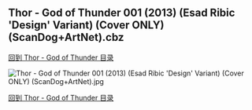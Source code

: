 ## Thor - God of Thunder 001 (2013) (Esad Ribic 'Design' Variant) (Cover ONLY) (ScanDog+ArtNet).cbz


[回到 Thor - God of Thunder 目录](https://github.com/alicewish/markdown/blob/master/series/Thor-God-of-Thunder.md)


![Thor - God of Thunder 001 (2013) (Esad Ribic 'Design' Variant) (Cover ONLY) (ScanDog+ArtNet).jpg](https://wx1.sinaimg.cn/large/6a9fdecaly1fr0y3mqbq2j21401pm7wh.jpg)

[回到 Thor - God of Thunder 目录](https://github.com/alicewish/markdown/blob/master/series/Thor-God-of-Thunder.md)

